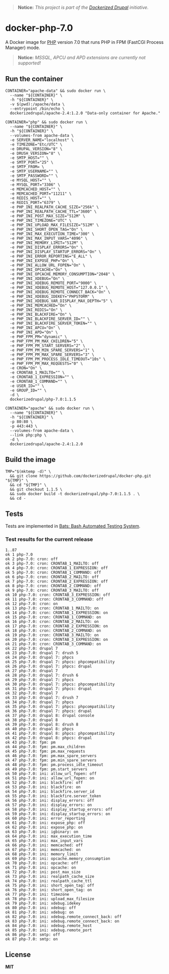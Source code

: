 > **Notice:** *This project is part of the [Dockerized Drupal](https://dockerizedrupal.com/) initiative.*

# docker-php-7.0

A Docker image for [PHP](http://php.net/) version 7.0 that runs PHP in FPM (FastCGI Process Manager) mode.

> **Notice:** *MSSQL, APCU and APD extensions are currently not supported!*

## Run the container

    CONTAINER="apache-data" && sudo docker run \
      --name "${CONTAINER}" \
      -h "${CONTAINER}" \
      -v $(pwd):/apache/data \
      --entrypoint /bin/echo \
      dockerizedrupal/apache-2.4:1.2.0 "Data-only container for Apache."

    CONTAINER="php" && sudo docker run \
      --name "${CONTAINER}" \
      -h "${CONTAINER}" \
      --volumes-from apache-data \
      -e SERVER_NAME="localhost" \
      -e TIMEZONE="Etc/UTC" \
      -e DRUPAL_VERSION="8" \
      -e DRUSH_VERSION="8" \
      -e SMTP_HOST="" \
      -e SMTP_PORT="25" \
      -e SMTP_FROM= \
      -e SMTP_USERNAME="" \
      -e SMTP_PASSWORD="" \
      -e MYSQL_HOST="" \
      -e MYSQL_PORT="3306" \
      -e MEMCACHED_HOST="" \
      -e MEMCACHED_PORT="11211" \
      -e REDIS_HOST="" \
      -e REDIS_PORT="6379" \
      -e PHP_INI_REALPATH_CACHE_SIZE="256k" \
      -e PHP_INI_REALPATH_CACHE_TTL="3600" \
      -e PHP_INI_POST_MAX_SIZE="512M" \
      -e PHP_INI_TIMEZONE="UTC" \
      -e PHP_INI_UPLOAD_MAX_FILESIZE="512M" \
      -e PHP_INI_SHORT_OPEN_TAG="On" \
      -e PHP_INI_MAX_EXECUTION_TIME="300" \
      -e PHP_INI_MAX_INPUT_VARS="4096" \
      -e PHP_INI_MEMORY_LIMIT="512M" \
      -e PHP_INI_DISPLAY_ERRORS="On" \
      -e PHP_INI_DISPLAY_STARTUP_ERRORS="On" \
      -e PHP_INI_ERROR_REPORTING="E_ALL" \
      -e PHP_INI_EXPOSE_PHP="On" \
      -e PHP_INI_ALLOW_URL_FOPEN="On" \
      -e PHP_INI_OPCACHE="On" \
      -e PHP_INI_OPCACHE_MEMORY_CONSUMPTION="2048" \
      -e PHP_INI_XDEBUG="On" \
      -e PHP_INI_XDEBUG_REMOTE_PORT="9000" \
      -e PHP_INI_XDEBUG_REMOTE_HOST="127.0.0.1" \
      -e PHP_INI_XDEBUG_REMOTE_CONNECT_BACK="On" \
      -e PHP_INI_XDEBUG_IDEKEY="PHPSTORM" \
      -e PHP_INI_XDEBUG_VAR_DISPLAY_MAX_DEPTH="5" \
      -e PHP_INI_MEMCACHED="On" \
      -e PHP_INI_REDIS="On" \
      -e PHP_INI_BLACKFIRE="On" \
      -e PHP_INI_BLACKFIRE_SERVER_ID="" \
      -e PHP_INI_BLACKFIRE_SERVER_TOKEN="" \
      -e PHP_INI_APCU="On" \
      -e PHP_INI_APD="On" \
      -e PHP_FPM_PM="dynamic" \
      -e PHP_FPM_PM_MAX_CHILDREN="5" \
      -e PHP_FPM_PM_START_SERVERS="2" \
      -e PHP_FPM_PM_MIN_SPARE_SERVERS="1" \
      -e PHP_FPM_PM_MAX_SPARE_SERVERS="3" \
      -e PHP_FPM_PM_PROCESS_IDLE_TIMEOUT="10s" \
      -e PHP_FPM_PM_MAX_REQUESTS="0" \
      -e CRON="On" \
      -e CRONTAB_1_MAILTO="" \
      -e CRONTAB_1_EXPRESSION="" \
      -e CRONTAB_1_COMMAND="" \
      -e USER_ID="" \
      -e GROUP_ID="" \
      -d \
      dockerizedrupal/php-7.0:1.1.5

    CONTAINER="apache" && sudo docker run \
      --name "${CONTAINER}" \
      -h "${CONTAINER}" \
      -p 80:80 \
      -p 443:443 \
      --volumes-from apache-data \
      --link php:php \
      -d \
      dockerizedrupal/apache-2.4:1.2.0

## Build the image

    TMP="$(mktemp -d)" \
      && git clone https://github.com/dockerizedrupal/docker-php.git "${TMP}" \
      && cd "${TMP}" \
      && git checkout 1.1.5 \
      && sudo docker build -t dockerizedrupal/php-7.0:1.1.5 . \
      && cd -

## Tests

Tests are implemented in [Bats: Bash Automated Testing System](https://github.com/sstephenson/bats).

### Test results for the current release

    1..87
    ok 1 php-7.0
    ok 2 php-7.0: cron: off
    ok 3 php-7.0: cron: CRONTAB_1_MAILTO: off
    ok 4 php-7.0: cron: CRONTAB_1_EXPRESSION: off
    ok 5 php-7.0: cron: CRONTAB_1_COMMAND: off
    ok 6 php-7.0: cron: CRONTAB_2_MAILTO: off
    ok 7 php-7.0: cron: CRONTAB_2_EXPRESSION: off
    ok 8 php-7.0: cron: CRONTAB_2_COMMAND: off
    ok 9 php-7.0: cron: CRONTAB_3_MAILTO: off
    ok 10 php-7.0: cron: CRONTAB_3_EXPRESSION: off
    ok 11 php-7.0: cron: CRONTAB_3_COMMAND: off
    ok 12 php-7.0: cron: on
    ok 13 php-7.0: cron: CRONTAB_1_MAILTO: on
    ok 14 php-7.0: cron: CRONTAB_1_EXPRESSION: on
    ok 15 php-7.0: cron: CRONTAB_1_COMMAND: on
    ok 16 php-7.0: cron: CRONTAB_2_MAILTO: on
    ok 17 php-7.0: cron: CRONTAB_2_EXPRESSION: on
    ok 18 php-7.0: cron: CRONTAB_2_COMMAND: on
    ok 19 php-7.0: cron: CRONTAB_3_MAILTO: on
    ok 20 php-7.0: cron: CRONTAB_3_EXPRESSION: on
    ok 21 php-7.0: cron: CRONTAB_3_COMMAND: on
    ok 22 php-7.0: drupal 7
    ok 23 php-7.0: drupal 7: drush 5
    ok 24 php-7.0: drupal 7: phpcs
    ok 25 php-7.0: drupal 7: phpcs: phpcompatibility
    ok 26 php-7.0: drupal 7: phpcs: drupal
    ok 27 php-7.0: drupal 7
    ok 28 php-7.0: drupal 7: drush 6
    ok 29 php-7.0: drupal 7: phpcs
    ok 30 php-7.0: drupal 7: phpcs: phpcompatibility
    ok 31 php-7.0: drupal 7: phpcs: drupal
    ok 32 php-7.0: drupal 7
    ok 33 php-7.0: drupal 7: drush 7
    ok 34 php-7.0: drupal 7: phpcs
    ok 35 php-7.0: drupal 7: phpcs: phpcompatibility
    ok 36 php-7.0: drupal 7: phpcs: drupal
    ok 37 php-7.0: drupal 8: drupal console
    ok 38 php-7.0: drupal 8
    ok 39 php-7.0: drupal 8: drush 8
    ok 40 php-7.0: drupal 8: phpcs
    ok 41 php-7.0: drupal 8: phpcs: phpcompatibility
    ok 42 php-7.0: drupal 8: phpcs: drupal
    ok 43 php-7.0: fpm: pm
    ok 44 php-7.0: fpm: pm.max_children
    ok 45 php-7.0: fpm: pm.max_requests
    ok 46 php-7.0: fpm: pm.max_spare_servers
    ok 47 php-7.0: fpm: pm.min_spare_servers
    ok 48 php-7.0: fpm: pm.process_idle_timeout
    ok 49 php-7.0: fpm: pm.start_servers
    ok 50 php-7.0: ini: allow_url_fopen: off
    ok 51 php-7.0: ini: allow_url_fopen: on
    ok 52 php-7.0: ini: blackfire: off
    ok 53 php-7.0: ini: blackfire: on
    ok 54 php-7.0: ini: blackfire.server_id
    ok 55 php-7.0: ini: blackfire.server_token
    ok 56 php-7.0: ini: display_errors: off
    ok 57 php-7.0: ini: display_errors: on
    ok 58 php-7.0: ini: display_startup_errors: off
    ok 59 php-7.0: ini: display_startup_errors: on
    ok 60 php-7.0: ini: error_reporting
    ok 61 php-7.0: ini: expose_php: off
    ok 62 php-7.0: ini: expose_php: on
    ok 63 php-7.0: ini: igbinary: on
    ok 64 php-7.0: ini: max_execution_time
    ok 65 php-7.0: ini: max_input_vars
    ok 66 php-7.0: ini: memcached: off
    ok 67 php-7.0: ini: memcached: on
    ok 68 php-7.0: ini: memory_limit
    ok 69 php-7.0: ini: opcache.memory_consumption
    ok 70 php-7.0: ini: opcache: off
    ok 71 php-7.0: ini: opcache: on
    ok 72 php-7.0: ini: post_max_size
    ok 73 php-7.0: ini: realpath_cache_size
    ok 74 php-7.0: ini: realpath_cache_ttl
    ok 75 php-7.0: ini: short_open_tag: off
    ok 76 php-7.0: ini: short_open_tag: on
    ok 77 php-7.0: ini: timezone
    ok 78 php-7.0: ini: upload_max_filesize
    ok 79 php-7.0: ini: xdebug.idekey
    ok 80 php-7.0: ini: xdebug: off
    ok 81 php-7.0: ini: xdebug: on
    ok 82 php-7.0: ini: xdebug.remote_connect_back: off
    ok 83 php-7.0: ini: xdebug.remote_connect_back: on
    ok 84 php-7.0: ini: xdebug.remote_host
    ok 85 php-7.0: ini: xdebug.remote_port
    ok 86 php-7.0: smtp: off
    ok 87 php-7.0: smtp: on

## License

**MIT**
